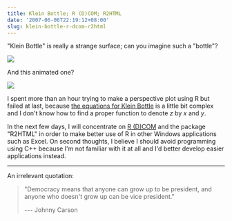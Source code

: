 ```yaml
---
title: Klein Bottle; R (D)COM; R2HTML
date: '2007-06-06T22:19:12+08:00'
slug: klein-bottle-r-dcom-r2html
---
```


"Klein Bottle" is really a strange surface; can you imagine such a "bottle"? 

[![](https://math1.cgu.edu.tw/mediawiki-1.9.3/images/gnuplot/2547f0cb18ec91f6f723929df6baccad.png)](http://math1.cgu.edu.tw/mediawiki-1.9.3/index.php?title=Main_Page) 

And this animated one? 

[![](https://user-images.githubusercontent.com/163582/50254780-0a670b80-03b5-11e9-95d4-e9326cdfbd7b.gif)](http://alem3d.obidos.org/en/struik/kbottle/) 

I spent more than an hour trying to make a perspective plot using R but failed at last, because [the equations for Klein Bottle](http://mathworld.wolfram.com/KleinBottle.html) is a little bit complex and I don't know how to find a proper function to denote _z_ by _x_ and _y_. 

In the next few days, I will concentrate on [R (D)COM](http://sunsite.univie.ac.at/rcom/) and the package "R2HTML" in order to make better use of R in other Windows applications such as Excel. On second thoughts, I believe I should avoid programming using C++ because I'm not familiar with it at all and I'd better develop easier applications instead. 

---

An irrelevant quotation: 

> "Democracy means that anyone can grow up to be president, and anyone who doesn't grow up can be vice president." 
> 
> --- Johnny Carson
